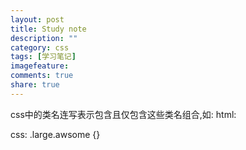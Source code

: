 ```yaml
---
layout: post
title: Study note
description: ""
category: css
tags: [学习笔记]
imagefeature:
comments: true
share: true
---
```


css中的类名连写表示包含且仅包含这些类名组合,如:
html:
<a class="large awsome"></a>

css:
.large.awsome {}
